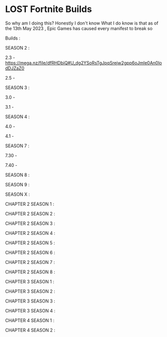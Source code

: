 # LOST Fortnite Builds

So why am I doing this?
Honestly I don't know
What I do know is that as of the 13th May 2023 , Epic Games has caused every manifest to break so

Builds :

SEASON 2 :

2.3 - https://mega.nz/file/dfRHDbiQ#U_dg2YSoRsTgJpqSrejw2gpp6oJmle0An0lodDJZaZ0

2.5 - 

SEASON 3 :

3.0 -

3.1 - 

SEASON 4 :

4.0 -

4.1 - 

SEASON 7 :

7.30 - 

7.40 -

SEASON 8 :

SEASON 9 :

SEASON X :

CHAPTER 2 SEASON 1 :

CHAPTER 2 SEASON 2 :

CHAPTER 2 SEASON 3 :

CHAPTER 2 SEASON 4 :

CHAPTER 2 SEASON 5 :

CHAPTER 2 SEASON 6 :

CHAPTER 2 SEASON 7 :

CHAPTER 2 SEASON 8 :

CHAPTER 3 SEASON 1 :

CHAPTER 3 SEASON 2 :

CHAPTER 3 SEASON 3 :

CHAPTER 3 SEASON 4 :

CHAPTER 4 SEASON 1 :

CHAPTER 4 SEASON 2 :
